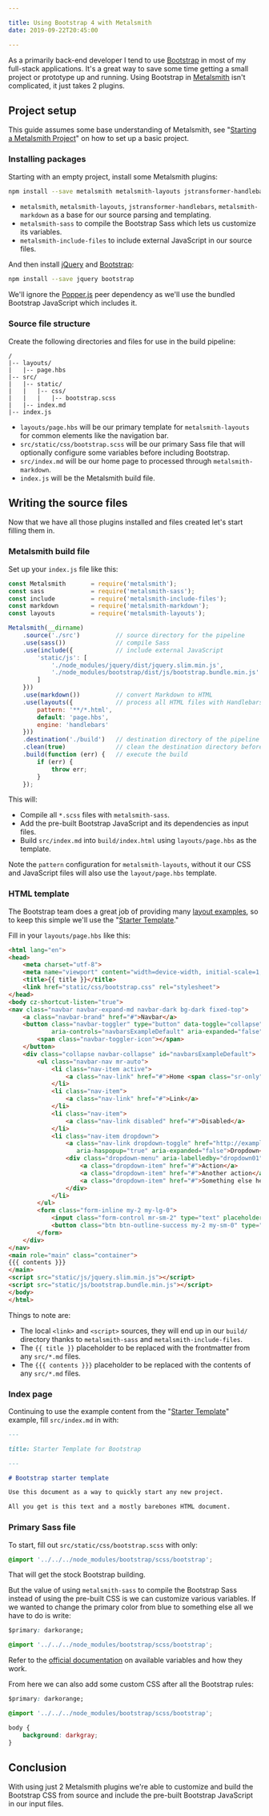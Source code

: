 ```yaml
---

title: Using Bootstrap 4 with Metalsmith
date: 2019-09-22T20:45:00

---
```


As a primarily back-end developer I tend to use [Bootstrap](https://getbootstrap.com/) in most of my full-stack applications. It's a great way to save some time getting a small project or prototype up and running. Using Bootstrap in [Metalsmith](https://metalsmith.io/) isn't complicated, it just takes 2 plugins.

## Project setup

This guide assumes some base understanding of Metalsmith, see "[Starting a Metalsmith Project](/blog/starting-a-metalsmith-project)" on how to set up a basic project.

### Installing packages

Starting with an empty project, install some Metalsmith plugins:

```bash
npm install --save metalsmith metalsmith-layouts jstransformer-handlebars metalsmith-markdown metalsmith-sass metalsmith-include-files
```

- `metalsmith`, `metalsmith-layouts`, `jstransformer-handlebars`, `metalsmith-markdown` as a base for our source parsing and templating.
- `metalsmith-sass` to compile the Bootstrap Sass which lets us customize its variables.
- `metalsmith-include-files` to include external JavaScript in our source files.

And then install [jQuery](https://jquery.com/) and [Bootstrap](https://getbootstrap.com/):

```bash
npm install --save jquery bootstrap
```

We'll ignore the [Popper.js](https://popper.js.org/) peer dependency as we'll use the bundled Bootstrap JavaScript which includes it.

### Source file structure

Create the following directories and files for use in the build pipeline:

```text
/
|-- layouts/
|   |-- page.hbs
|-- src/
|   |-- static/
|   |   |-- css/
|   |   |   |-- bootstrap.scss
|   |-- index.md
|-- index.js
```

- `layouts/page.hbs` will be our primary template for `metalsmith-layouts` for common elements like the navigation bar.
- `src/static/css/bootstrap.scss` will be our primary Sass file that will optionally configure some variables before including Bootstrap.
- `src/index.md` will be our home page to processed through `metalsmith-markdown`.
- `index.js` will be the Metalsmith build file.

## Writing the source files

Now that we have all those plugins installed and files created let's start filling them in.

### Metalsmith build file

Set up your `index.js` file like this:

```javascript
const Metalsmith       = require('metalsmith');
const sass             = require('metalsmith-sass');
const include          = require('metalsmith-include-files');
const markdown         = require('metalsmith-markdown');
const layouts          = require('metalsmith-layouts');

Metalsmith(__dirname)
    .source('./src')          // source directory for the pipeline
    .use(sass())              // compile Sass
    .use(include({            // include external JavaScript
        'static/js': [
            './node_modules/jquery/dist/jquery.slim.min.js',
            './node_modules/bootstrap/dist/js/bootstrap.bundle.min.js'
        ]
    }))
    .use(markdown())          // convert Markdown to HTML
    .use(layouts({            // process all HTML files with Handlebars
        pattern: '**/*.html',
        default: 'page.hbs',
        engine: 'handlebars'
    }))
    .destination('./build')   // destination directory of the pipeline
    .clean(true)              // clean the destination directory before build
    .build(function (err) {   // execute the build
        if (err) {
            throw err;
        }
    });
```

This will:

- Compile all `*.scss` files with `metalsmith-sass`.
- Add the pre-built Bootstrap JavaScript and its dependencies as input files.
- Build `src/index.md` into `build/index.html` using `layouts/page.hbs` as the template.

Note the `pattern` configuration for `metalsmith-layouts`, without it our CSS and JavaScript files will also use the `layout/page.hbs` template.

### HTML template

The Bootstrap team does a great job of providing many [layout examples](https://getbootstrap.com/docs/4.0/examples/), so to keep this simple we'll use the "[Starter Template](https://getbootstrap.com/docs/4.0/examples/starter-template/)."

Fill in your `layouts/page.hbs` like this:

```html
<html lang="en">
<head>
    <meta charset="utf-8">
    <meta name="viewport" content="width=device-width, initial-scale=1, shrink-to-fit=no">
    <title>{{ title }}</title>
    <link href="static/css/bootstrap.css" rel="stylesheet">
</head>
<body cz-shortcut-listen="true">
<nav class="navbar navbar-expand-md navbar-dark bg-dark fixed-top">
    <a class="navbar-brand" href="#">Navbar</a>
    <button class="navbar-toggler" type="button" data-toggle="collapse" data-target="#navbarsExampleDefault"
            aria-controls="navbarsExampleDefault" aria-expanded="false" aria-label="Toggle navigation">
        <span class="navbar-toggler-icon"></span>
    </button>
    <div class="collapse navbar-collapse" id="navbarsExampleDefault">
        <ul class="navbar-nav mr-auto">
            <li class="nav-item active">
                <a class="nav-link" href="#">Home <span class="sr-only">(current)</span></a>
            </li>
            <li class="nav-item">
                <a class="nav-link" href="#">Link</a>
            </li>
            <li class="nav-item">
                <a class="nav-link disabled" href="#">Disabled</a>
            </li>
            <li class="nav-item dropdown">
                <a class="nav-link dropdown-toggle" href="http://example.com" id="dropdown01" data-toggle="dropdown"
                   aria-haspopup="true" aria-expanded="false">Dropdown</a>
                <div class="dropdown-menu" aria-labelledby="dropdown01">
                    <a class="dropdown-item" href="#">Action</a>
                    <a class="dropdown-item" href="#">Another action</a>
                    <a class="dropdown-item" href="#">Something else here</a>
                </div>
            </li>
        </ul>
        <form class="form-inline my-2 my-lg-0">
            <input class="form-control mr-sm-2" type="text" placeholder="Search" aria-label="Search">
            <button class="btn btn-outline-success my-2 my-sm-0" type="submit">Search</button>
        </form>
    </div>
</nav>
<main role="main" class="container">
{{{ contents }}}
</main>
<script src="static/js/jquery.slim.min.js"></script>
<script src="static/js/bootstrap.bundle.min.js"></script>
</body>
</html>
```

Things to note are:

- The local `<link>` and `<script>` sources, they will end up in our `build/` directory thanks to `metalsmith-sass` and `metalsmith-include-files`.
- The `{{ title }}` placeholder to be replaced with the frontmatter from any `src/*.md` files.
- The `{{{ contents }}}` placeholder to be replaced with the contents of any `src/*.md` files.

### Index page

Continuing to use the example content from the "[Starter Template](https://getbootstrap.com/docs/4.0/examples/starter-template/)" example, fill `src/index.md` in with:

```markdown
---

title: Starter Template for Bootstrap

---

# Bootstrap starter template

Use this document as a way to quickly start any new project.

All you get is this text and a mostly barebones HTML document.
```

### Primary Sass file

To start, fill out `src/static/css/bootstrap.scss` with only:

```css
@import '../../../node_modules/bootstrap/scss/bootstrap';
```

That will get the stock Bootstrap building.

But the value of using `metalsmith-sass` to compile the Bootstrap Sass instead of using the pre-built CSS is we can customize various variables. If we wanted to change the primary color from blue to something else all we have to do is write:

```css
$primary: darkorange;

@import '../../../node_modules/bootstrap/scss/bootstrap';
```

Refer to the [official documentation](https://getbootstrap.com/docs/4.0/getting-started/theming/#variable-defaults) on available variables and how they work.

From here we can also add some custom CSS after all the Bootstrap rules:

```css
$primary: darkorange;

@import '../../../node_modules/bootstrap/scss/bootstrap';

body {
    background: darkgray;
}
```

## Conclusion

With using just 2 Metalsmith plugins we're able to customize and build the Bootstrap CSS from source and include the pre-built Bootstrap JavaScript in our input files.
